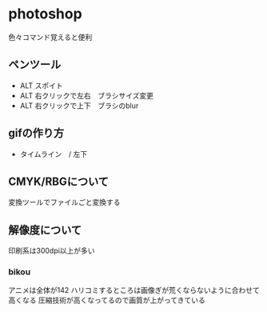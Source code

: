 # photoshop
色々コマンド覚えると便利

## ペンツール
+ ALT スポイト
+ ALT 右クリックで左右　ブラシサイズ変更
+ ALT 右クリックで上下　ブラシのblur

## gifの作り方
+ タイムライン　/ 左下


## CMYK/RBGについて
変換ツールでファイルごと変換する

## 解像度について
印刷系は300dpi以上が多い
### bikou
アニメは全体が142
ハリコミするところは画像ぎが荒くならないように合わせて高くなる
圧縮技術が高くなってるので画質が上がってきている
